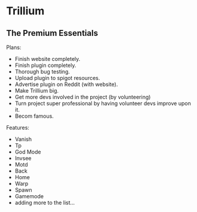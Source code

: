 # Trillium
The Premium Essentials
---
Plans:
* Finish website completely.
* Finish plugin completely.
* Thorough bug testing.
* Upload plugin to spigot resources.
* Advertise plugin on Reddit (with website).
* Make Trillium big.
* Get more devs involved in the project (by volunteering)
* Turn project super professional by having volunteer devs improve upon it.
* Becom famous.

Features:
* Vanish
* Tp
* God Mode
* Invsee
* Motd
* Back
* Home
* Warp
* Spawn
* Gamemode
* adding more to the list...
